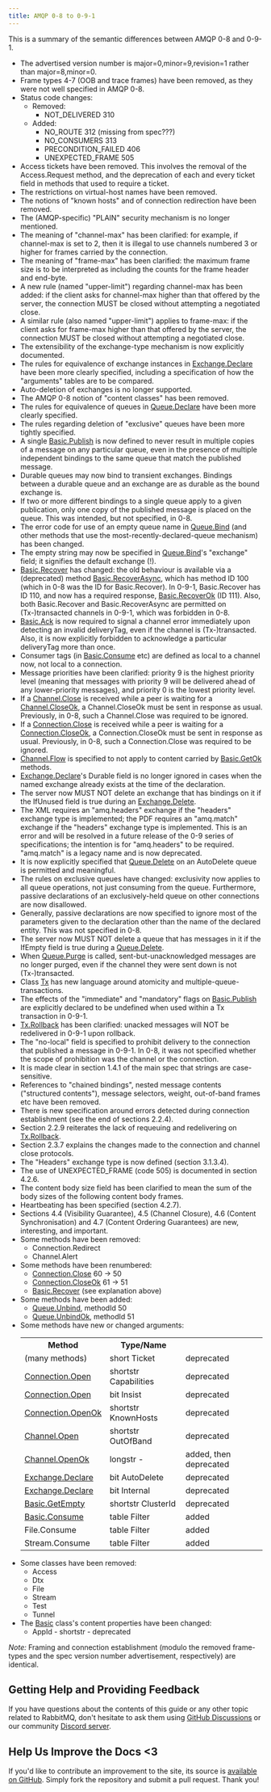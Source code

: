 ```yaml
---
title: AMQP 0-8 to 0-9-1
---
```

<div id="left-content">
    <p class="intro">
        This is a summary of the semantic differences between AMQP 0-8 and 0-9-1.
    </p>
    <ul>
        <li>
            The advertised version number is major=0,minor=9,revision=1 rather than major=8,minor=0.
        </li>
        <li>
            Frame types 4-7 (OOB and trace frames) have been removed, as they were not well specified in AMQP 0-8.
        </li>
        <li>
            Status code changes:
            <ul class="plain">
                <li>
                    Removed:
                    <ul class="plain">
                        <li>NOT_DELIVERED 310</li>
                    </ul>
                </li>
                <li>
                    Added:
                    <ul class="plain">
                        <li>NO_ROUTE 312 (missing from spec???)</li>
                        <li>NO_CONSUMERS 313</li>
                        <li>PRECONDITION_FAILED 406</li>
                        <li>UNEXPECTED_FRAME 505</li>
                    </ul>
                </li>
            </ul>
        </li>
        <li>
            Access tickets have been removed. This involves the removal of the Access.Request method, and the deprecation of each and every ticket field in methods that used to require a ticket.
        </li>
        <li>
            The restrictions on virtual-host names have been removed.
        </li>
        <li>
            The notions of "known hosts" and of connection redirection have been removed.
        </li>
        <li>
            The (AMQP-specific) "PLAIN" security mechanism is no longer mentioned.
        </li>
        <li>
            The meaning of "channel-max" has been clarified: for example, if channel-max is set to 2, then it is illegal to use channels numbered 3 or higher for frames carried by the connection.
        </li>
        <li>
            The meaning of "frame-max" has been clarified: the maximum frame size is to be interpreted as including the counts for the frame header and end-byte.
        </li>
        <li>
            A new rule (named "upper-limit") regarding channel-max has been added: if the client asks for channel-max higher than that offered by the server, the connection MUST be closed without attempting a negotiated close.
        </li>
        <li>
            A similar rule (also named "upper-limit") applies to frame-max: if the client asks for frame-max higher than that offered by the server, the connection MUST be closed without attempting a negotiated close.
        </li>
        <li>
            The extensibility of the exchange-type mechanism is now explicitly documented.
        </li>
        <li>
            The rules for equivalence of exchange instances in <a href="amqp-0-9-1-reference#exchange.declare">Exchange.Declare</a>
            have been more clearly specified, including a specification of how the "arguments" tables are to be compared.
        </li>
        <li>
            Auto-deletion of exchanges is no longer supported.
        </li>
        <li>
            The AMQP 0-8 notion of "content classes" has been removed.
        </li>
        <li>The rules for equivalence of queues in <a href="amqp-0-9-1-reference#queue.declare">Queue.Declare</a> have been more clearly specified.</li>
        <li>
            The rules regarding deletion of "exclusive" queues have been more tightly specified.
        </li>
        <li>
            A single <a href="amqp-0-9-1-reference#basic.publish">Basic.Publish</a> is now defined to never result in multiple copies of a message on any particular queue, even in the presence of multiple independent bindings to the
            same queue that match the published message.
        </li>
        <li>
            Durable queues may now bind to transient exchanges. Bindings between a durable queue and an exchange are as durable as the bound exchange is.
        </li>
        <li>
            If two or more different bindings to a single queue apply to a given publication, only one copy of the published message is placed on the queue. This was intended, but not specified, in 0-8.
        </li>
        <li>The error code for use of an empty queue name in <a href="amqp-0-9-1-reference#queue.bind">Queue.Bind</a> (and other methods that use the most-recently-declared-queue mechanism) has been changed.</li>
        <li>The empty string may now be specified in <a href="amqp-0-9-1-reference#queue.bind">Queue.Bind</a>'s "exchange" field; it signifies the default exchange (!).</li>
        <li>
            <a href="amqp-0-9-1-reference#basic.recover">Basic.Recover</a> has changed: the old behaviour is available via a (deprecated) method <a href="amqp-0-9-1-reference#basic.recover-async">Basic.RecoverAsync</a>, which has
            method ID 100 (which in 0-8 was the ID for Basic.Recover). In 0-9-1, Basic.Recover has ID 110, and now has a required response, <a href="amqp-0-9-1-reference#basic.recover-ok">Basic.RecoverOk</a> (ID 111). Also, both
            Basic.Recover and Basic.RecoverAsync are permitted on (Tx-)transacted channels in 0-9-1, which was forbidden in 0-8.
        </li>
        <li>
            <a href="amqp-0-9-1-reference#basic.ack">Basic.Ack</a> is now required to signal a channel error immediately upon detecting an invalid deliveryTag, even if the channel is (Tx-)transacted. Also, it is now explicitly
            forbidden to acknowledge a particular deliveryTag more than once.
        </li>
        <li>Consumer tags (in <a href="amqp-0-9-1-reference#basic.consume">Basic.Consume</a> etc) are defined as local to a channel now, not local to a connection.</li>
        <li>
            Message priorities have been clarified: priority 9 is the highest priority level (meaning that messages with priority 9 will be delivered ahead of any lower-priority messages), and priority 0 is the lowest priority level.
        </li>
        <li>
            If a <a href="amqp-0-9-1-reference#channel.close">Channel.Close</a> is received while a peer is waiting for a <a href="amqp-0-9-1-reference#channel.close-ok">Channel.CloseOk</a>, a Channel.CloseOk must be sent in
            response as usual. Previously, in 0-8, such a Channel.Close was required to be ignored.
        </li>
        <li>
            If a <a href="amqp-0-9-1-reference#connection.close">Connection.Close</a> is received while a peer is waiting for a <a href="amqp-0-9-1-reference#channel.close-ok">Connection.CloseOk</a>, a Connection.CloseOk must be
            sent in response as usual. Previously, in 0-8, such a Connection.Close was required to be ignored.
        </li>
        <li><a href="amqp-0-9-1-reference#connection.close">Channel.Flow</a> is specified to not apply to content carried by <a href="amqp-0-9-1-reference#basic.get-ok">Basic.GetOk</a> methods.</li>
        <li><a href="amqp-0-9-1-reference#exchange.declare">Exchange.Declare</a>'s Durable field is no longer ignored in cases when the named exchange already exists at the time of the declaration.</li>
        <li>The server now MUST NOT delete an exchange that has bindings on it if the IfUnused field is true during an <a href="amqp-0-9-1-reference#exchange.delete">Exchange.Delete</a>.</li>
        <li>
            The XML requires an "amq.headers" exchange if the "headers" exchange type is implemented; the PDF requires an "amq.match" exchange if the "headers" exchange type is implemented. This is an error and will be resolved in a future
            release of the 0-9 series of specifications; the intention is for "amq.headers" to be required. "amq.match" is a legacy name and is now deprecated.
        </li>
        <li>It is now explicitly specified that <a href="amqp-0-9-1-reference#queue.delete">Queue.Delete</a> on an AutoDelete queue is permitted and meaningful.</li>
        <li>
            The rules on exclusive queues have changed: exclusivity now applies to all queue operations, not just consuming from the queue. Furthermore, passive declarations of an exclusively-held queue on other connections are now
            disallowed.
        </li>
        <li>
            Generally, passive declarations are now specified to ignore most of the parameters given to the declaration other than the name of the declared entity. This was not specified in 0-8.
        </li>
        <li>The server now MUST NOT delete a queue that has messages in it if the IfEmpty field is true during a <a href="amqp-0-9-1-reference#queue.delete">Queue.Delete</a>.</li>
        <li>When <a href="amqp-0-9-1-reference#queue.purge">Queue.Purge</a> is called, sent-but-unacknowledged messages are no longer purged, even if the channel they were sent down is not (Tx-)transacted.</li>
        <li>Class <a href="amqp-0-9-1-reference#class.tx">Tx</a> has new language around atomicity and multiple-queue-transactions.</li>
        <li>
            The effects of the "immediate" and "mandatory" flags on
            <a href="amqp-0-9-1-reference#basic.publish">Basic.Publish</a> are explicitly declared to be undefined when used within a Tx transaction in 0-9-1.
        </li>
        <li><a href="amqp-0-9-1-reference#tx.rollback">Tx.Rollback</a> has been clarified: unacked messages will NOT be redelivered in 0-9-1 upon rollback.</li>
        <li>
            The "no-local" field is specified to prohibit delivery to the connection that published a message in 0-9-1. In 0-8, it was not specified whether the scope of prohibition was the channel or the connection.
        </li>
        <li>
            It is made clear in section 1.4.1 of the main spec that strings are case-sensitive.
        </li>
        <li>
            References to "chained bindings", nested message contents ("structured contents"), message selectors, weight, out-of-band frames etc have been removed.
        </li>
        <li>
            There is new specification around errors detected during connection establishment (see the end of sections 2.2.4).
        </li>
        <li>
            Section 2.2.9 reiterates the lack of requeuing and redelivering on
            <a href="amqp-0-9-1-reference#tx.rollback">Tx.Rollback</a>.
        </li>
        <li>
            Section 2.3.7 explains the changes made to the connection and channel close protocols.
        </li>
        <li>
            The "Headers" exchange type is now defined (section 3.1.3.4).
        </li>
        <li>
            The use of UNEXPECTED_FRAME (code 505) is documented in section 4.2.6.
        </li>
        <li>
            The content body size field has been clarified to mean the sum of the body sizes of the following content body frames.
        </li>
        <li>
            Heartbeating has been specified (section 4.2.7).
        </li>
        <li>
            Sections 4.4 (Visibility Guarantee), 4.5 (Channel Closure), 4.6 (Content Synchronisation) and 4.7 (Content Ordering Guarantees) are new, interesting, and important.
        </li>
        <li>
            Some methods have been removed:
            <ul class="plain">
                <li>Connection.Redirect</li>
                <li>Channel.Alert</li>
            </ul>
        </li>
        <li>
            Some methods have been renumbered:
            <ul class="plain">
                <li><a href="amqp-0-9-1-reference#connection.close">Connection.Close</a> 60 -&gt; 50</li>
                <li><a href="amqp-0-9-1-reference#connection.close-ok">Connection.CloseOk</a> 61 -&gt; 51</li>
                <li><a href="amqp-0-9-1-reference#basic.recover">Basic.Recover</a> (see explanation above)</li>
            </ul>
        </li>
        <li>
            Some methods have been added:
            <ul class="plain">
                <li><a href="amqp-0-9-1-reference#queue.unbind">Queue.Unbind</a>, methodId 50</li>
                <li><a href="amqp-0-9-1-reference#queue.unbind-ok">Queue.UnbindOk</a>, methodId 51</li>
            </ul>
        </li>
        <li>
            Some methods have new or changed arguments:
            <table>
                <tbody>
                    <tr>
                        <th>Method</th>
                        <th>Type/Name</th>
                        <th></th>
                    </tr>
                    <tr>
                        <td>(many methods)</td>
                        <td>short Ticket</td>
                        <td>deprecated</td>
                    </tr>
                    <tr>
                        <td><a href="amqp-0-9-1-reference#connection.open">Connection.Open</a></td>
                        <td>shortstr Capabilities</td>
                        <td>deprecated</td>
                    </tr>
                    <tr>
                        <td><a href="amqp-0-9-1-reference#connection.open">Connection.Open</a></td>
                        <td>bit Insist</td>
                        <td>deprecated</td>
                    </tr>
                    <tr>
                        <td><a href="amqp-0-9-1-reference#connection.open-ok">Connection.OpenOk</a></td>
                        <td>shortstr KnownHosts</td>
                        <td>deprecated</td>
                    </tr>
                    <tr>
                        <td><a href="amqp-0-9-1-reference#channel.open">Channel.Open</a></td>
                        <td>shortstr OutOfBand</td>
                        <td>deprecated</td>
                    </tr>
                    <tr>
                        <td><a href="amqp-0-9-1-reference#channel.open-ok">Channel.OpenOk</a></td>
                        <td>longstr -</td>
                        <td>added, then deprecated</td>
                    </tr>
                    <tr>
                        <td><a href="amqp-0-9-1-reference#exchange.declare">Exchange.Declare</a></td>
                        <td>bit AutoDelete</td>
                        <td>deprecated</td>
                    </tr>
                    <tr>
                        <td><a href="amqp-0-9-1-reference#exchange.declare">Exchange.Declare</a></td>
                        <td>bit Internal</td>
                        <td>deprecated</td>
                    </tr>
                    <tr>
                        <td><a href="amqp-0-9-1-reference#basic.get-empty">Basic.GetEmpty</a></td>
                        <td>shortstr ClusterId</td>
                        <td>deprecated</td>
                    </tr>
                    <tr>
                        <td><a href="amqp-0-9-1-reference#basic.consume">Basic.Consume</a></td>
                        <td>table Filter</td>
                        <td>added</td>
                    </tr>
                    <tr>
                        <td>File.Consume</td>
                        <td>table Filter</td>
                        <td>added</td>
                    </tr>
                    <tr>
                        <td>Stream.Consume</td>
                        <td>table Filter</td>
                        <td>added</td>
                    </tr>
                </tbody>
            </table>
        </li>
        <li>
            Some classes have been removed:
            <ul class="plain">
                <li>Access</li>
                <li>Dtx</li>
                <li>File</li>
                <li>Stream</li>
                <li>Test</li>
                <li>Tunnel</li>
            </ul>
        </li>
        <li>
            The <a href="amqp-0-9-1-reference#class.basic">Basic</a> class's content properties have been changed:
            <ul class="plain">
                <li>
                    AppId - shortstr - deprecated
                </li>
            </ul>
        </li>
    </ul>
    <p><em>Note:</em> Framing and connection establishment (modulo the removed frame-types and the spec version number advertisement, respectively) are identical.</p>
    <div id="help-and-feedback">
        <h2>Getting Help and Providing Feedback</h2>
        <p>
            If you have questions about the contents of this guide or any other topic related to RabbitMQ, don't hesitate to ask them using <a href="https://github.com/rabbitmq/rabbitmq-server/discussions">GitHub Discussions</a> or our
            community <a href="https://rabbitmq.com/discord">Discord server</a>.
        </p>
    </div>
    <div id="contribute">
        <h2>Help Us Improve the Docs &lt;3</h2>
        <p>If you'd like to contribute an improvement to the site, its source is <a href="https://github.com/rabbitmq/rabbitmq-website">available on GitHub</a>. Simply fork the repository and submit a pull request. Thank you!</p>
    </div>
</div>
